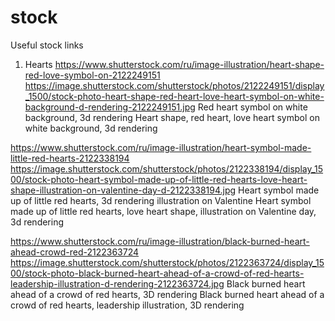 # stock
Useful stock links
1. Hearts
https://www.shutterstock.com/ru/image-illustration/heart-shape-red-love-symbol-on-2122249151
https://image.shutterstock.com/shutterstock/photos/2122249151/display_1500/stock-photo-heart-shape-red-heart-love-heart-symbol-on-white-background-d-rendering-2122249151.jpg
Red heart symbol on white background, 3d rendering
Heart shape, red heart, love heart symbol on white background, 3d rendering

https://www.shutterstock.com/ru/image-illustration/heart-symbol-made-little-red-hearts-2122338194
https://image.shutterstock.com/shutterstock/photos/2122338194/display_1500/stock-photo-heart-symbol-made-up-of-little-red-hearts-love-heart-shape-illustration-on-valentine-day-d-2122338194.jpg
Heart symbol made up of little red hearts, 3d rendering illustration on Valentine
Heart symbol made up of little red hearts, love heart shape, illustration on Valentine day, 3d rendering

https://www.shutterstock.com/ru/image-illustration/black-burned-heart-ahead-crowd-red-2122363724
https://image.shutterstock.com/shutterstock/photos/2122363724/display_1500/stock-photo-black-burned-heart-ahead-of-a-crowd-of-red-hearts-leadership-illustration-d-rendering-2122363724.jpg
Black burned heart ahead of a crowd of red hearts, 3D rendering
Black burned heart ahead of a crowd of red hearts, leadership illustration, 3D rendering
